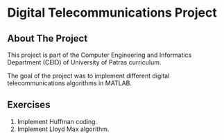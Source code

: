# Digital Telecommunications Project

## About The Project

This project is part of the Computer Engineering and Informatics Department (CEID) of University of Patras curriculum.

The goal of the project was to implement different digital telecommunications algorithms in MATLAB.

## Exercises

1. Implement Huffman coding. 
2. Implement Lloyd Max algorithm.
